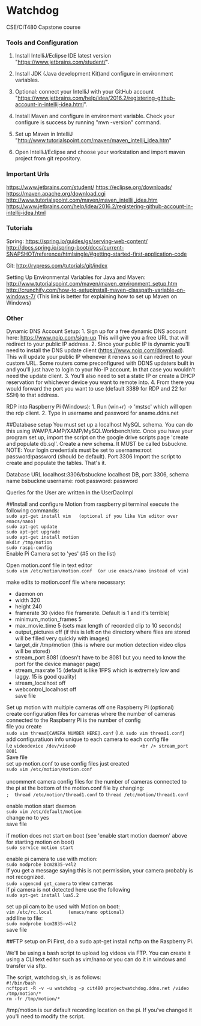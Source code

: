 # Watchdog
CSE/CIT480 Capstone course

### Tools and Configuration

   1. Install IntelliJ/Eclipse IDE latest version "https://www.jetbrains.com/student/".

   2. Install JDK (Java development Kit)and configure in environment variables.

   3. Optional: connect your IntelliJ with your GitHub account "https://www.jetbrains.com/help/idea/2016.2/registering-github-account-in-intellij-idea.html".

   4. Install Maven and configure in environment variable. Check your configure is success by running "mvn -version" command.

   5. Set up Maven in IntelliJ "http://www.tutorialspoint.com/maven/maven_intellij_idea.htm"

   6. Open IntelliJ/Eclipse and choose your workstation and import maven project from git repository.




### Important Urls

https://www.jetbrains.com/student/
https://eclipse.org/downloads/
https://maven.apache.org/download.cgi
http://www.tutorialspoint.com/maven/maven_intellij_idea.htm
https://www.jetbrains.com/help/idea/2016.2/registering-github-account-in-intellij-idea.html



### Tutorials

Spring: 
	https://spring.io/guides/gs/serving-web-content/
	http://docs.spring.io/spring-boot/docs/current-SNAPSHOT/reference/htmlsingle/#getting-started-first-application-code

Git: 
	http://rypress.com/tutorials/git/index
	
Setting Up Environmental Variables for Java and Maven:
	http://www.tutorialspoint.com/maven/maven_environment_setup.htm
	http://crunchify.com/how-to-setupinstall-maven-classpath-variable-on-windows-7/ (This link is better for explaining how to set up Maven on Windows)
	


### Other

Dynamic DNS Account Setup:
	1. Sign up for a free dynamic DNS account here: https://www.noip.com/sign-up This will give you a free URL that will redirect to your public IP address. 
	2. Since your public IP is dynamic you'll need to install the DNS update client (https://www.noip.com/download). This will update your public IP whenever it renews so it can redirect to your custom URL. Some routers come preconfigured with DDNS updaters built in and you'll just have to login to your No-IP account. In that case you wouldn't need the update client. 
	3. You'll also need to set a static IP or create a DHCP reservation for whichever device you want to remote into. 
	4. From there you would forward the port you want to use (default 3389 for RDP and 22 for SSH) to that address.

RDP into Raspberry Pi (Windows):
	1. Run (win+r) -> 'mstsc' which will open the rdp client. 
	2. Type in username and password for aname.ddns.net


##Database setup
You must set up a localhost MySQL schema. You can do this using WAMP/LAMP/XAMP/MySQLWorkbench/etc.
Once you have your program set up, import the script on the google drive scripts page 'create and populate db.sql'.
Create a new schema. It MUST be called bsbuckne.
NOTE: Your login credentials must be set to username:root password:password (should be default). Port 3306
Import the script to create and populate the tables.
That's it.

Database URL localhost:3306/bsbuckne  localhost DB, port 3306, schema name bsbuckne
username: root
password: password

Queries for the User are written in the UserDaoImpl


##Install and configure Motion
from raspberry pi terminal execute the following commands:                      <br />
`sudo apt-get install vim   (optional if you like Vim editor over emacs/nano)`  <br />
`sudo apt-get update`                                                           <br />
`sudo apt-get upgrade`                                                          <br />
`sudo apt-get install motion`                                                   <br />
`mkdir /tmp/motion`                                                             <br />
`sudo raspi-config`                                                             <br />
Enable Pi Camera set to 'yes' (#5 on the list)

Open motion.conf file in text editor    <br />
`sudo vim /etc/motion/motion.conf  (or use emacs/nano instead of vim)`

make edits to motion.conf file where necessary:
* daemon on
* width 320
* height 240
* framerate 30            (video file framerate. Default is 1 and it's terrible)
* minimum_motion_frames 5
* max_movie_time 5       (sets max length of recorded clip to 10 seconds)
* output_pictures off     (if this is left on the directory where files are stored will be filled very quickly with images)
* target_dir /tmp/motion  (this is where our motion detection video clips will be stored)
* stream_port 8081        (doesn't have to be 8081 but you need to know the port for the device manager page)
* stream_maxrate 15       (default is like 1FPS which is extremely low and laggy. 15 is good quality)
* stream_localhost off
* webcontrol_localhost off                          <br />
save file

Set up motion with multiple cameras off one Raspberry Pi (optional)												<br />
create configuration files for cameras where the number of cameras connected to the Raspberry Pi is the number of config <br />
file you create 									<br />
`sudo vim thread[CAMERA NUMBER HERE].conf`	(I.e. `sudo vim thread1.conf`)								<br />
add configuratiuon info unique to each camera to each config file										<br />
I.e `videodevice /dev/video0						<br />
	 stream_port 8081`								<br />
Save file											<br />
set up motion.conf to use config files just created	<br />
`sudo vim /etc/motion/motion.conf`					<br />		
uncomment camera config files for the number of cameras connected to the pi at the bottom of the motion.conf file by changing:			<br />
`;  thread /etc/motion/thread1.conf` to `thread /etc/motion/thread1.conf`								<br />

enable motion start daemon                          <br />
`sudo vim /etc/default/motion`                      <br />
change no to yes                                    <br />
save file                                           <br />

if motion does not start on boot (see 'enable start motion daemon' above for starting motion on boot) 	<br />
`sudo service motion start`

enable pi camera to use with motion:                <br />
`sudo modprobe bcm2835-v4l2`                        <br />
If you get a message saying this is not permission, your camera probably is not recognized. <br />
`sudo vcgencmd get_camera` to view cameras          <br />
if pi camera is not detected here use the following <br />
`sudo apt-get install lua5.2`

set up pi cam to be used with Motion on boot:       <br />
`vim /etc/rc.local      (emacs/nano optional)`      <br />
add line to file:                                   <br />
`sudo modprobe bcm2835-v4l2`                        <br />
save file

##FTP setup on Pi
First, do a sudo apt-get install ncftp on the Raspberry Pi.

We'll be using a bash script to upload log videos via FTP.
You can create it using a CLI text editor such as vim/nano or you can do it in windows and transfer via sftp.

The script, watchdog.sh, is as follows: 												<br />
`#!/bin/bash`																			<br />
`ncftpput -R -v -u watchdog -p cit480 projectwatchdog.ddns.net /video /tmp/motion/*` 	<br />
`rm -fr /tmp/motion/*`																	<br />

/tmp/motion is our default recording location on the pi. If you've changed it you'll need to modify the script.
